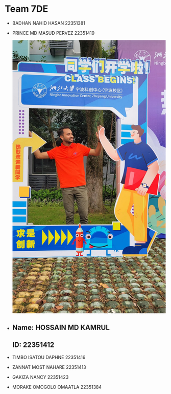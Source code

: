# Team 7DE
* BADHAN NAHID HASAN     22351381
* PRINCE MD MASUD PERVEZ 22351419

  ![](Image/Kamrul/Kamrul.jpg)
* ## Name: HOSSAIN MD KAMRUL
   ## ID: 22351412
* TIMBO ISATOU DAPHNE    22351416
* ZANNAT MOST NAHARE     22351413
* GAKIZA NANCY           22351423
* MORAKE OMOGOLO OMAATLA 22351384
